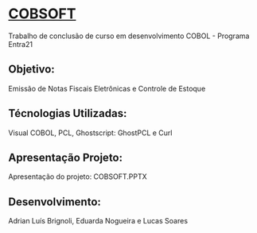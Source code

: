 # [COBSOFT][]

Trabalho de conclusão de curso em desenvolvimento COBOL - Programa Entra21

## Objetivo: 

Emissão de Notas Fiscais Eletrônicas e Controle de Estoque

## Técnologias Utilizadas: 

Visual COBOL, PCL, Ghostscript: GhostPCL e Curl

## Apresentação Projeto: 

Apresentação do projeto: COBSOFT.PPTX

## Desenvolvimento: 

Adrian Luís Brignoli, Eduarda Nogueira e Lucas Soares

[COBSOFT]: https://drive.google.com/open?id=1cviHFDJWy9yRBPjS2N1fP0hdCA5rTlY0
